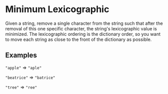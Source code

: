 # Minimum Lexicographic
Given a string, remove a single character from the string such that after the removal of this one specific character, the string's lexicographic value is minimized. The lexicographic ordering is the dictionary order, so you want to move each string as close to the front of the dictionary as possible.

## Examples
`"apple"` ⇒ `"aple"`

`"beatrice"` ⇒ `"batrice"`

`"tree"` ⇒ `"ree"`